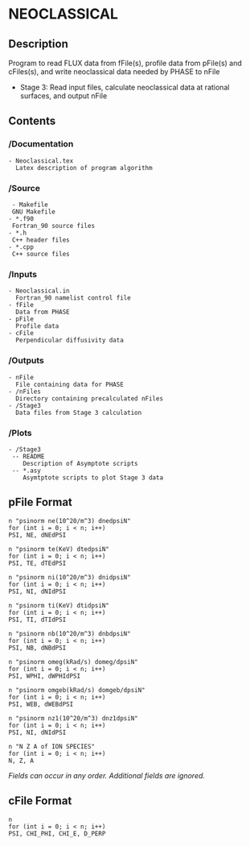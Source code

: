 # NEOCLASSICAL

## Description

   Program to read FLUX data from fFile(s), profile data from pFile(s) and cFiles(s), and write neoclassical data needed by PHASE to nFile
   - Stage 3:
     Read input files, calculate neoclassical data at rational surfaces, and output nFile
   
## Contents

 ### /Documentation
    - Neoclassical.tex
      Latex description of program algorithm
	  
 ### /Source
     - Makefile
	 GNU Makefile
	- *.f90
	 Fortran_90 source files
	- *.h
	 C++ header files
	- *.cpp
	 C++ source files
	 
 ### /Inputs
	- Neoclassical.in
	  Fortran_90 namelist control file
	- fFile
	  Data from PHASE
	- pFile
	  Profile data
	- cFile
	  Perpendicular diffusivity data
	  
 ### /Outputs
    - nFile
	  File containing data for PHASE
	- /nFiles
      Directory containing precalculated nFiles
	- /Stage3
	  Data files from Stage 3 calculation
	  
 ### /Plots
    - /Stage3
	 -- README
	    Description of Asymptote scripts
	 -- *.asy
	    Asymtptote scripts to plot Stage 3 data

## pFile Format

	n "psinorm ne(10^20/m^3) dnedpsiN"
	for (int i = 0; i < n; i++)
	PSI, NE, dNEdPSI
	
	n "psinorm te(KeV) dtedpsiN"
	for (int i = 0; i < n; i++)
	PSI, TE, dTEdPSI
	
	n "psinorm ni(10^20/m^3) dnidpsiN"
	for (int i = 0; i < n; i++)
	PSI, NI, dNIdPSI
	
	n "psinorm ti(KeV) dtidpsiN"
	for (int i = 0; i < n; i++)
	PSI, TI, dTIdPSI
	
	n "psinorm nb(10^20/m^3) dnbdpsiN"
	for (int i = 0; i < n; i++)
	PSI, NB, dNBdPSI
	
	n "psinorm omeg(kRad/s) domeg/dpsiN"
	for (int i = 0; i < n; i++)
	PSI, WPHI, dWPHIdPSI
	
	n "psinorm omgeb(kRad/s) domgeb/dpsiN"
	for (int i = 0; i < n; i++)
	PSI, WEB, dWEBdPSI
	
	n "psinorm nz1(10^20/m^3) dnz1dpsiN"
	for (int i = 0; i < n; i++)
	PSI, NI, dNIdPSI
	
	n "N Z A of ION SPECIES"
	for (int i = 0; i < n; i++)
	N, Z, A
	
 *Fields can occur in any order. Additional fields are ignored.*
 
 ## cFile Format
 
    n
    for (int i = 0; i < n; i++)
    PSI, CHI_PHI, CHI_E, D_PERP
